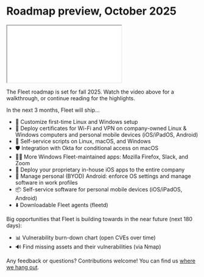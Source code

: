 # Roadmap preview, October 2025

<div purpose="embedded-content">
   <iframe src="TODO" allowfullscreen></iframe>
</div>

The Fleet roadmap is set for fall 2025. Watch the video above for a walkthrough, or continue reading for the highlights.

In the next 3 months, Fleet will ship...

- 👔 Customize first-time Linux and Windows setup
- 📄 Deploy certificates for Wi-Fi and VPN on company-owned Linux & Windows computers and personal mobile devices (iOS/iPadOS, Android)
- 🔧 Self-service scripts on Linux, macOS, and Windows
- 🛡️ Integration with Okta for conditional access on macOS
- 👨‍💻 More Windows Fleet-maintained apps: Mozilla Firefox, Slack, and Zoom
- 🧪 Deploy your proprietary in-house iOS apps to the entire company
- 🤖 Manage personal (BYOD) Android: enforce OS settings and manage software in work profiles
- 📦 Self-service software for personal mobile devices (iOS/iPadOS, Android)
- ⬇️ Downloadable Fleet agents (fleetd)

Big opportunities that Fleet is building towards in the near future (next 180 days):

- 📊 Vulnerability burn-down chart (open CVEs over time)
- 🔊 Find missing assets and their vulnerabilities (via Nmap)

Any feedback or questions? Contributions welcome! You can find us [where we hang out](https://fleetdm.com/support).

<meta name="category" value="announcements">
<meta name="authorFullName" value="Noah Talerman">
<meta name="authorGitHubUsername" value="noahtalerman">
<meta name="publishedOn" value="2025-10-07">
<meta name="articleTitle" value="Roadmap preview, October 2025">
<meta name="description" value="The product improvements Fleet is currently working on and the 3 biggest open opportunities in the product in the near future.">
